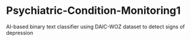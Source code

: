 # Psychiatric-Condition-Monitoring1
AI-based binary text classifier using DAIC-WOZ dataset to detect signs of depression

